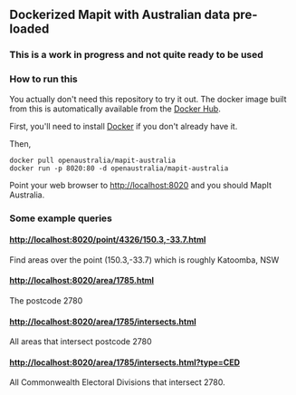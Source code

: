 ## Dockerized Mapit with Australian data pre-loaded
### This is a work in progress and not quite ready to be used

### How to run this

You actually don't need this repository to try it out. The docker image built from this is
automatically available from the [Docker Hub](https://registry.hub.docker.com/u/openaustralia/mapit-australia/).

First, you'll need to install [Docker](https://docs.docker.com/) if you don't already have it.

Then,
```
docker pull openaustralia/mapit-australia
docker run -p 8020:80 -d openaustralia/mapit-australia
```

Point your web browser to [http://localhost:8020](http://localhost:8020) and you should
MapIt Australia.

### Some example queries

#### [http://localhost:8020/point/4326/150.3,-33.7.html](http://localhost:8020/point/4326/150.3,-33.7.html)
Find areas over the point (150.3,-33.7) which is roughly Katoomba, NSW

#### [http://localhost:8020/area/1785.html](http://localhost:8020/area/1785.html)
The postcode 2780

#### [http://localhost:8020/area/1785/intersects.html](http://localhost:8020/area/1785/intersects.html)
All areas that intersect postcode 2780

#### [http://localhost:8020/area/1785/intersects.html?type=CED](http://localhost:8020/area/1785/intersects.html?type=CED)
All Commonwealth Electoral Divisions that intersect 2780.
